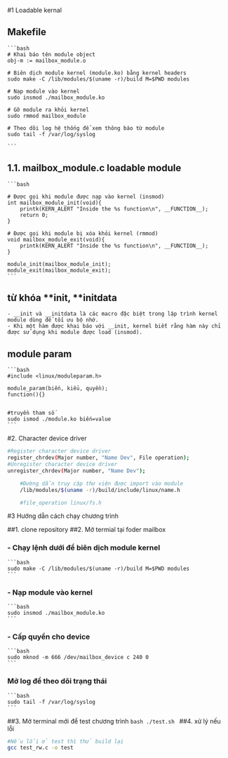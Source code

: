 #1 Loadable kernal

## Makefile

    ```bash
    # Khai báo tên module object
    obj-m := mailbox_module.o

    # Biên dịch module kernel (module.ko) bằng kernel headers
    sudo make -C /lib/modules/$(uname -r)/build M=$PWD modules

    # Nạp module vào kernel
    sudo insmod ./mailbox_module.ko

    # Gỡ module ra khỏi kernel
    sudo rmmod mailbox_module

    # Theo dõi log hệ thống để xem thông báo từ module
    sudo tail -f /var/log/syslog

    ```

## 1.1. mailbox_module.c loadable module

    ```bash

    # Được gọi khi module được nạp vào kernel (insmod)
    int mailbox_module_init(void){
        printk(KERN_ALERT "Inside the %s function\n", __FUNCTION__);
        return 0;
    }

    # Được gọi khi module bị xóa khỏi kernel (rmmod)
    void mailbox_module_exit(void){
        printk(KERN_ALERT "Inside the %s function\n", __FUNCTION__);
    }

    module_init(mailbox_module_init);
    module_exit(mailbox_module_exit);
    ```

## từ khóa **init, **initdata

    - __init và __initdata là các macro đặc biệt trong lập trình kernel module dùng để tối ưu bộ nhớ.
    - Khi một hàm được khai báo với __init, kernel biết rằng hàm này chỉ được sử dụng khi module được load (insmod).

## module param

    ```bash
    #include <linux/moduleparam.h>

    module_param(biến, kiểu, quyền);
    function(){}


    #truyền tham số
    sudo ismod ./module.ko biến=value
    ```

#2. Character device driver

```bash
#Register character device driver
register_chrdev(Major number, "Name Dev", File operation);
#Unregister character device driver
unregister_chrdev(Major number, "Name Dev");
```

```bash
    #Đường dẫn truy cập thư viện được import vào module
    /lib/modules/$(uname -r)/build/include/linux/name.h

    #file_operation linux/fs.h
```

#3 Hướng dẫn cách chạy chương trình

##1. clone repository
##2. Mở termial tại foder mailbox

### - Chạy lệnh dưới để biên dịch module kernel

    ```bash
    sudo make -C /lib/modules/$(uname -r)/build M=$PWD modules
    ```

### - Nạp module vào kernel

    ```bash
    sudo insmod ./mailbox_module.ko
    ```

### - Cấp quyền cho device

    ```bash
    sudo mknod -m 666 /dev/mailbox_device c 240 0
    ```

### Mở log để theo dõi trạng thái

    ```bash
    sudo tail -f /var/log/syslog
    ```

##3. Mở terminal mới để test chương trình
`bash
    ./test.sh
    `
##4. xử lý nếu lỗi
```bash
#Nếu lỗi ở test thì thử build lại
gcc test_rw.c -o test
